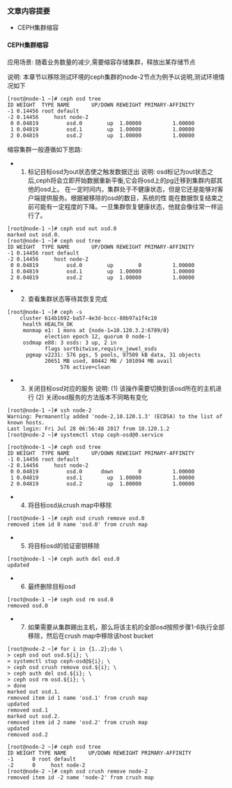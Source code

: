 ### 文章内容提要
- CEPH集群缩容

#### CEPH集群缩容
应用场景: 随着业务数量的减少,需要缩容存储集群，释放出某存储节点

说明: 本章节以移除测试环境的ceph集群的node-2节点为例予以说明,测试环境情况如下
```
[root@node-1 ~]# ceph osd tree
ID WEIGHT  TYPE NAME       UP/DOWN REWEIGHT PRIMARY-AFFINITY 
-1 0.14456 root default                                      
-2 0.14456     host node-2                                   
 0 0.04819         osd.0        up  1.00000          1.00000 
 1 0.04819         osd.1        up  1.00000          1.00000 
 2 0.04819         osd.2        up  1.00000          1.00000
```
缩容集群一般遵循如下思路:

- 1. 标记目标osd为out状态使之触发数据迁出
说明: osd标记为out状态之后,ceph将会立即开始数据重新平衡,它会将osd上的pg迁移到集群内部其他的osd上。
在一定时间内，集群处于不健康状态，但是它还是能够对客户端提供服务。根据被移除的osd的数目，系统的性
能在数据恢复结束之前可能有一定程度的下降。一旦集群恢复健康状态，他就会像往常一样运行了。

```
[root@node-1 ~]# ceph osd out osd.0
marked out osd.0. 
[root@node-1 ~]# ceph osd tree
ID WEIGHT  TYPE NAME       UP/DOWN REWEIGHT PRIMARY-AFFINITY 
-1 0.14456 root default                                      
-2 0.14456     host node-2                                   
 0 0.04819         osd.0        up        0          1.00000 
 1 0.04819         osd.1        up  1.00000          1.00000 
 2 0.04819         osd.2        up  1.00000          1.00000
```

- 2. 查看集群状态等待其恢复完成
```
[root@node-1 ~]# ceph -s
    cluster 614b1692-ba57-4e3d-bccc-80b97a1f4c10
     health HEALTH_OK
     monmap e1: 1 mons at {node-1=10.120.3.2:6789/0}
            election epoch 12, quorum 0 node-1
     osdmap e88: 3 osds: 3 up, 2 in
            flags sortbitwise,require_jewel_osds
      pgmap v2231: 576 pgs, 5 pools, 97509 kB data, 31 objects
            20651 MB used, 80442 MB / 101094 MB avail
                 576 active+clean
```

- 3. 关闭目标osd对应的服务
说明: (1) 该操作需要切换到该osd所在的主机进行 (2) 关闭osd服务的方法版本不同略有变化

```
[root@node-1 ~]# ssh node-2
Warning: Permanently added 'node-2,10.120.1.3' (ECDSA) to the list of known hosts.
Last login: Fri Jul 28 06:56:48 2017 from 10.120.1.2
[root@node-2 ~]# systemctl stop ceph-osd@0.service

[root@node-1 ~]# ceph osd tree
ID WEIGHT  TYPE NAME       UP/DOWN REWEIGHT PRIMARY-AFFINITY 
-1 0.14456 root default                                      
-2 0.14456     host node-2                                   
 0 0.04819         osd.0      down        0          1.00000 
 1 0.04819         osd.1        up  1.00000          1.00000 
 2 0.04819         osd.2        up  1.00000          1.00000
```

- 4. 将目标osd从crush map中移除
```
[root@node-1 ~]# ceph osd crush remove osd.0
removed item id 0 name 'osd.0' from crush map
```

- 5. 将目标osd的验证密钥移除
```
[root@node-1 ~]# ceph auth del osd.0
updated
```

- 6. 最终删除目标osd
```
[root@node-1 ~]# ceph osd rm osd.0
removed osd.0
```
- 7. 如果需要从集群踢出主机，那么将该主机的全部osd按照步骤1-6执行全部移除，然后在crush map中移除该host bucket
```
[root@node-2 ~]# for i in {1..2};do \
> ceph osd out osd.${i}; \
> systemctl stop ceph-osd@${i}; \
> ceph osd crush remove osd.${i}; \
> ceph auth del osd.${i}; \
> ceph osd rm osd.${i}; \
> done
marked out osd.1. 
removed item id 1 name 'osd.1' from crush map
updated
removed osd.1
marked out osd.2. 
removed item id 2 name 'osd.2' from crush map
updated
removed osd.2

[root@node-2 ~]# ceph osd tree
ID WEIGHT TYPE NAME       UP/DOWN REWEIGHT PRIMARY-AFFINITY 
-1      0 root default                                      
-2      0     host node-2                                   
[root@node-2 ~]# ceph osd crush remove node-2
removed item id -2 name 'node-2' from crush map
```

